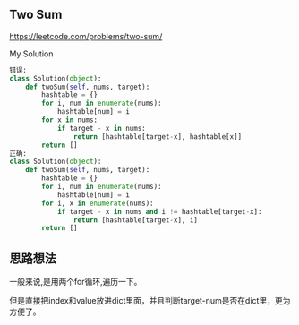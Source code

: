 ## Two Sum

https://leetcode.com/problems/two-sum/

My Solution

```python
错误:
class Solution(object):
    def twoSum(self, nums, target):
        hashtable = {}
        for i, num in enumerate(nums):
            hashtable[num] = i
        for x in nums:
            if target - x in nums:
                return [hashtable[target-x], hashtable[x]]
        return []
正确:
class Solution(object):
    def twoSum(self, nums, target):
        hashtable = {}
        for i, num in enumerate(nums):
            hashtable[num] = i
        for i, x in enumerate(nums):
            if target - x in nums and i != hashtable[target-x]:
                return [hashtable[target-x], i]
        return []
```

## 思路想法
一般来说,是用两个for循环,遍历一下。

但是直接把index和value放进dict里面，并且判断target-num是否在dict里，更为方便了。
